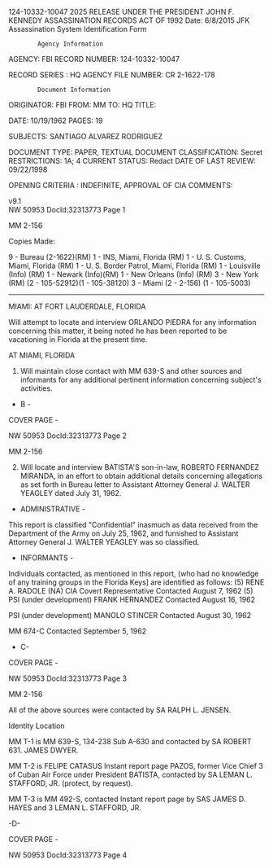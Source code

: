 124-10332-10047	2025 RELEASE UNDER THE PRESIDENT JOHN F. KENNEDY ASSASSINATION RECORDS ACT OF 1992	Date: 6/8/2015
			JFK Assassination System
			Identification Form

			Agency Information

AGENCY:	FBI
RECORD NUMBER:	124-10332-10047

RECORD SERIES :	HQ
AGENCY FILE NUMBER: CR 2-1622-178

			Document Information

ORIGINATOR:	FBI
FROM:		MM
TO:		HQ
TITLE:

DATE:	10/19/1962
PAGES:	19

SUBJECTS:	SANTIAGO ALVAREZ RODRIGUEZ

DOCUMENT TYPE:	PAPER, TEXTUAL DOCUMENT
CLASSIFICATION:	Secret
RESTRICTIONS:	1A; 4
CURRENT STATUS:	Redact
DATE OF LAST REVIEW: 09/22/1998

OPENING CRITERIA :	INDEFINITE, APPROVAL OF CIA
COMMENTS:

v9.1		
NW 50953 DocId:32313773 Page 1

MM 2-156

Copies Made:

9 - Bureau (2-1622)(RM)
1 - INS, Miami, Florida (RM)
1 - U. S. Customs, Miami, Florida (RM)
1 - U. S. Border Patrol, Miami,
Florida (RM)
1 - Louisville (Info) (RM)
1 - Newark (Info)(RM)
1 - New Orleans (Info) (RM)
3 - New York (RM)
(2 - 105-52912)(1 - 105-38120)
3 - Miami
(2 - 2-156) (1 - 105-5003)

*	*	*	*	*	*

MIAMI:		AT FORT LAUDERDALE, FLORIDA

Will attempt to locate and interview ORLANDO
PIEDRA for any information concerning this matter, it
being noted he has been reported to be vacationing in
Florida at the present time.

AT MIAMI, FLORIDA

1. Will maintain close contact with MM 639-S
and other sources and informants for any additional
pertinent information concerning subject's activities.

- B -

COVER PAGE -

NW 50953 DocId:32313773 Page 2

MM 2-156

2. Will locate and interview BATISTA'S
son-in-law, ROBERTO FERNANDEZ MIRANDA, in an effort
to obtain additional details concerning allegations
as set forth in Bureau letter to Assistant Attorney
General J. WALTER YEAGLEY dated July 31, 1962.

- ADMINISTRATIVE -

This report is classified "Confidential" inasmuch
as data received from the Department of the Army on July
25, 1962, and furnished to Assistant Attorney General J.
WALTER YEAGLEY was so classified.

- INFORMANTS -

Individuals contacted, as mentioned in this
report, (who had no knowledge of any training groups in
the Florida Keys] are identified as follows:
(5)
RENE A. RADOLE (NA)
CIA Covert Representative
Contacted August 7, 1962
(5)
PSI (under development) FRANK HERNANDEZ
Contacted August 16, 1962

PSI (under development) MANOLO STINCER
Contacted August 30, 1962

MM 674-C
Contacted September 5, 1962

- C-

COVER PAGE -

NW 50953 DocId:32313773 Page 3

MM 2-156

All of the above sources were contacted by
SA RALPH L. JENSEN.

Identity		Location

MM T-1 is MM 639-S,		134-238 Sub A-630 and
contacted by SA ROBERT	631.
JAMES DWYER.

MM T-2 is FELIPE CATASUS	Instant report page
PAZOS, former Vice Chief	3
of Cuban Air Force under
President BATISTA, contacted
by SA LEMAN L. STAFFORD, JR.
(protect, by request).

MM T-3 is MM 492-S, contacted	Instant report page
by SAS JAMES D. HAYES and		3
LEMAN L. STAFFORD, JR.

-D-

COVER PAGE -

NW 50953 DocId:32313773 Page 4
